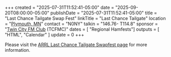 +++
created = "2025-07-31T11:52:41-05:00"
date = "2025-09-20T08:00:00-05:00"
publishDate = "2025-07-31T11:52:41-05:00"
title = "Last Chance Tailgate Swap Fest"
linkTitle = "Last Chance Tailgate"
location = "[Plymouth, MN](https://www.google.com/maps/place/West+Medicine+Lake+Community+Club/@44.9978301,-93.4325851,17z/)"
contact = "N0NY"
talkin = "146.76- T114.8"
sponsor = "[Twin City FM Club](http://www.tcfmc.org/) (TCFMC)"
dates = [ "Regional Hamfests"] 
outputs = [ "HTML", "Calendar" ]
update = 0
+++

Please visit the 
[ARRL Last Chance Tailgate Swapfest page](http://www.arrl.org/hamfests/last-chance-tailgate-swapfest-2)
for more information.
